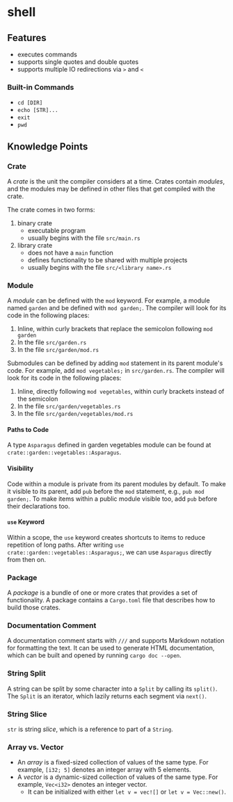 # shell
## Features
- executes commands
- supports single quotes and double quotes
- supports multiple IO redirections via `>` and `<`

### Built-in Commands
- `cd [DIR]`
- `echo [STR]...`
- `exit`
- `pwd`

## Knowledge Points
### Crate
A *crate* is the unit the compiler considers at a time.
Crates contain *modules*, and the modules may be defined in other files that get compiled with the crate.

The crate comes in two forms:
1. binary crate
    - executable program
    - usually begins with the file `src/main.rs`
2. library crate
    - does not have a `main` function
    - defines functionality to be shared with multiple projects
    - usually begins with the file `src/<library name>.rs`

### Module
A *module* can be defined with the `mod` keyword.
For example, a module named `garden` and be defined with `mod garden;`.
The compiler will look for its code in the following places:
1. Inline, within curly brackets that replace the semicolon following `mod garden`
2. In the file `src/garden.rs`
3. In the file `src/garden/mod.rs`

Submodules can be defined by adding `mod` statement in its parent module's code.
For example, add `mod vegetables;` in `src/garden.rs`.
The compiler will look for its code in the following places:
1. Inline, directly following `mod vegetables`, within curly brackets instead of the semicolon
2. In the file `src/garden/vegetables.rs`
3. In the file `src/garden/vegetables/mod.rs`

#### Paths to Code
A type `Asparagus` defined in garden vegetables module can be found at `crate::garden::vegetables::Asparagus`.

#### Visibility
Code within a module is private from its parent modules by default.
To make it visible to its parent, add `pub` before the `mod` statement, e.g., `pub mod garden;`.
To make items within a public module visible too, add `pub` before their declarations too.

#### `use` Keyword
Within a scope, the `use` keyword creates shortcuts to items to reduce repetition of long paths.
After writing `use crate::garden::vegetables::Asparagus;`, we can use `Asparagus` directly from then on.

### Package
A *package* is a bundle of one or more crates that provides a set of functionality.
A package contains a `Cargo.toml` file that describes how to build those crates.

### Documentation Comment
A documentation comment starts with `///` and supports Markdown notation for formatting the text.
It can be used to generate HTML documentation,
which can be built and opened by running `cargo doc --open`.

### String Split
A string can be split by some character into a `Split` by calling its `split()`.
The `Split` is an iterator, which lazily returns each segment via `next()`.

### String Slice
`str` is string *slice*, which is a reference to part of a `String`.

### Array vs. Vector
- An *array* is a fixed-sized collection of values of the same type.
    For example, `[i32; 5]` denotes an integer array with 5 elements.
- A *vector* is a dynamic-sized collection of values of the same type.
    For example, `Vec<i32>` denotes an integer vector.
    - It can be initialized with either `let v = vec![]` or `let v = Vec::new()`.
